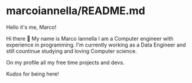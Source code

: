 # marcoiannella/README.md
Hello it's me, Marco!

Hi there 👋
My name is Marco Iannella
I am a Computer engineer with experience in programming. I'm currently working as a Data Engineer and still countinue studying and loving Computer science. 

On my profile all my free time projects and devs.

Kudos for being here! 

